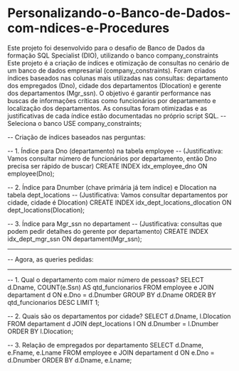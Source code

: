 # Personalizando-o-Banco-de-Dados-com-ndices-e-Procedures
Este projeto foi desenvolvido para o desafio de Banco de Dados da formação SQL Specialist (DIO), utilizando o banco company_constraints
Este projeto é a criação de índices e otimização de consultas no cenário de um banco de dados empresarial (company_constraints). Foram criados índices baseados nas colunas mais utilizadas nas consultas: departamento dos empregados (Dno), cidade dos departamentos (Dlocation) e gerente dos departamentos (Mgr_ssn).
O objetivo é garantir performance nas buscas de informações críticas como funcionários por departamento e localização dos departamentos.
As consultas foram otimizadas e as justificativas de cada índice estão documentadas no próprio script SQL.
-- Seleciona o banco
USE company_constraints;

-- Criação de índices baseados nas perguntas:

-- 1. Índice para Dno (departamento) na tabela employee
-- (Justificativa: Vamos consultar número de funcionários por departamento, então Dno precisa ser rápido de buscar)
CREATE INDEX idx_employee_dno ON employee(Dno);

-- 2. Índice para Dnumber (chave primária já tem índice) e Dlocation na tabela dept_locations
-- (Justificativa: Vamos consultar departamentos por cidade, cidade é Dlocation)
CREATE INDEX idx_dept_locations_dlocation ON dept_locations(Dlocation);

-- 3. Índice para Mgr_ssn no departament
-- (Justificativa: consultas que podem pedir detalhes do gerente por departamento)
CREATE INDEX idx_dept_mgr_ssn ON departament(Mgr_ssn);

-- ----------------------
-- Agora, as queries pedidas:
-- ----------------------

-- 1. Qual o departamento com maior número de pessoas?
SELECT 
    d.Dname,
    COUNT(e.Ssn) AS qtd_funcionarios
FROM 
    employee e
JOIN 
    departament d ON e.Dno = d.Dnumber
GROUP BY 
    d.Dname
ORDER BY 
    qtd_funcionarios DESC
LIMIT 1;

-- 2. Quais são os departamentos por cidade?
SELECT 
    d.Dname,
    l.Dlocation
FROM 
    departament d
JOIN 
    dept_locations l ON d.Dnumber = l.Dnumber
ORDER BY 
    l.Dlocation;

-- 3. Relação de empregados por departamento
SELECT 
    d.Dname,
    e.Fname,
    e.Lname
FROM 
    employee e
JOIN 
    departament d ON e.Dno = d.Dnumber
ORDER BY 
    d.Dname, e.Lname;

